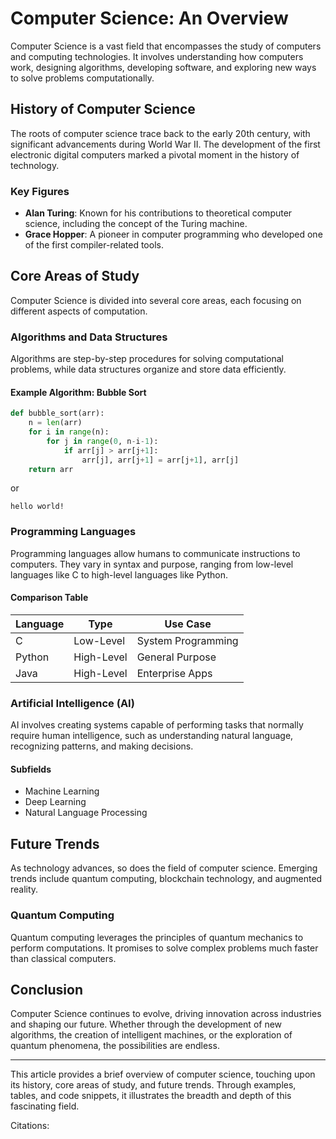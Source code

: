 # Computer Science: An Overview

Computer Science is a vast field that encompasses the study of computers and computing technologies. It involves understanding how computers work, designing algorithms, developing software, and exploring new ways to solve problems computationally.

## History of Computer Science

The roots of computer science trace back to the early 20th century, with significant advancements during World War II. The development of the first electronic digital computers marked a pivotal moment in the history of technology.

### Key Figures

- **Alan Turing**: Known for his contributions to theoretical computer science, including the concept of the Turing machine.
- **Grace Hopper**: A pioneer in computer programming who developed one of the first compiler-related tools.

## Core Areas of Study

Computer Science is divided into several core areas, each focusing on different aspects of computation.

### Algorithms and Data Structures

Algorithms are step-by-step procedures for solving computational problems, while data structures organize and store data efficiently.

#### Example Algorithm: Bubble Sort

```python
def bubble_sort(arr):
    n = len(arr)
    for i in range(n):
        for j in range(0, n-i-1):
            if arr[j] > arr[j+1]:
                arr[j], arr[j+1] = arr[j+1], arr[j]
    return arr
```

or

`hello world!`

### Programming Languages

Programming languages allow humans to communicate instructions to computers. They vary in syntax and purpose, ranging from low-level languages like C to high-level languages like Python.

#### Comparison Table

| Language | Type       | Use Case           |
| -------- | ---------- | ------------------ |
| C        | Low-Level  | System Programming |
| Python   | High-Level | General Purpose    |
| Java     | High-Level | Enterprise Apps    |

### Artificial Intelligence (AI)

AI involves creating systems capable of performing tasks that normally require human intelligence, such as understanding natural language, recognizing patterns, and making decisions.

#### Subfields

- Machine Learning
- Deep Learning
- Natural Language Processing

## Future Trends

As technology advances, so does the field of computer science. Emerging trends include quantum computing, blockchain technology, and augmented reality.

### Quantum Computing

Quantum computing leverages the principles of quantum mechanics to perform computations. It promises to solve complex problems much faster than classical computers.

## Conclusion

Computer Science continues to evolve, driving innovation across industries and shaping our future. Whether through the development of new algorithms, the creation of intelligent machines, or the exploration of quantum phenomena, the possibilities are endless.

---

This article provides a brief overview of computer science, touching upon its history, core areas of study, and future trends. Through examples, tables, and code snippets, it illustrates the breadth and depth of this fascinating field.

Citations:

